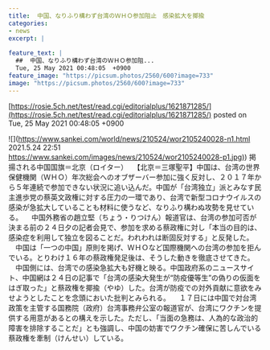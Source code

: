 ```yaml
---
title:  中国、なりふり構わず台湾のＷＨＯ参加阻止　感染拡大を揶揄  
categories:
- news
excerpt: |
  
feature_text: |
  ##  中国、なりふり構わず台湾のＷＨＯ参加阻...
  Tue, 25 May 2021 00:48:05  +0900
feature_image: "https://picsum.photos/2560/600?image=733"
image: "https://picsum.photos/2560/600?image=733"
---
```


[https://rosie.5ch.net/test/read.cgi/editorialplus/1621871285/](https://rosie.5ch.net/test/read.cgi/editorialplus/1621871285/)
posted on Tue, 25 May 2021 00:48:05  +0900

<!--more-->

![](https://www.sankei.com/world/news/210524/wor2105240028-n1.html 2021.5.24 22:51 [https://www.sankei.com/images/news/210524/wor2105240028-p1.jpg)](https://www.sankei.com/images/news/210524/wor2105240028-p1.jpg)) 掲揚される中国国旗＝北京（ロイター） 　【北京＝三塚聖平】中国は、台湾の世界保健機関（ＷＨＯ）年次総会へのオブザーバー参加に強く反対し、２０１７年から５年連続で参加できない状況に追い込んだ。中国が「台湾独立」派とみなす民主進歩党の蔡英文政権に対する圧力の一環であり、台湾で新型コロナウイルスの感染が急拡大していることも材料に使うなど、なりふり構わぬ攻勢を見せている。 　中国外務省の趙立堅（ちょう・りつけん）報道官は、台湾の参加可否が決まる前の２４日夕の記者会見で、参加を求める蔡政権に対し「本当の目的は、感染症を利用して独立を図ることだ。われわれは断固反対する」と反発した。 　中国は「一つの中国」原則を掲げ、ＷＨＯなど国際機関への台湾の参加を拒んでいる。とりわけ１６年の蔡政権発足後は、そうした動きを徹底させてきた。 　中国側には、台湾での感染急拡大も好機と映る。中国政府系のニュースサイト、中国網は２４日の記事で「台湾の感染大発生が“防疫優等生”の偽りの仮面をはぎ取った」と蔡政権を揶揄（やゆ）した。台湾が防疫での対外貢献に意欲をみせようとしたことを念頭においた批判とみられる。 　１７日には中国で対台湾政策を主管する国務院（政府）台湾事務弁公室の報道官が、台湾にワクチンを提供する用意があるとの構えを示した。ただし、「当面の急務は、人為的な政治的障害を排除することだ」とも強調し、中国の妨害でワクチン確保に苦しんでいる蔡政権を牽制（けんせい）している。
